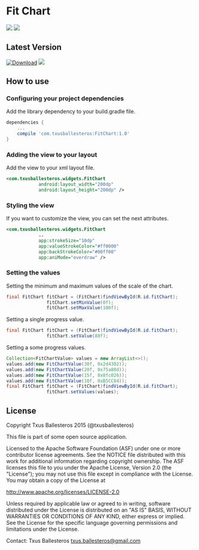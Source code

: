 Fit Chart
=====================

![](assets/overdraw_animation_mode.gif) ![](assets/linear_animation_mode.gif)

## Latest Version

[![Download](https://api.bintray.com/packages/txusballesteros/maven/FitChart/images/download.svg)](https://bintray.com/txusballesteros/maven/FitChart/_latestVersion) ![](https://img.shields.io/badge/platform-android-green.svg)

## How to use

### Configuring your project dependencies

Add the library dependency to your build.gradle file.

```groovy
dependencies {
    ...
    compile 'com.txusballesteros:FitChart:1.0'
}
```

### Adding the view to your layout

Add the view to your xml layout file.

```xml
<com.txusballesteros.widgets.FitChart
            android:layout_width="200dp"
            android:layout_height="200dp" />
```

### Styling the view

If you want to customize the view, you can set the next attributes.

```xml
<com.txusballesteros.widgets.FitChart
            ..
            app:strokeSize="10dp"
            app:valueStrokeColor="#ff0000"
            app:backStrokeColor="#00ff00"
            app:aniMode="overdraw" />
```

### Setting the values

Setting the minimum and maximum values of the scale of the chart.

```java
final FitChart fitChart = (FitChart)findViewById(R.id.fitChart);
               fitChart.setMinValue(0f);
               fitChart.setMaxValue(100f);
```

Setting a single progress value.

```java
final FitChart fitChart = (FitChart)findViewById(R.id.fitChart);
               fitChart.setValue(80f);
```

Setting a some progress values.

```java
Collection<FitChartValue> values = new ArrayList<>();
values.add(new FitChartValue(30f, 0x2d4302));
values.add(new FitChartValue(20f, 0x75a80d));
values.add(new FitChartValue(15f, 0x8fc026));
values.add(new FitChartValue(10f, 0xB5CC84));
final FitChart fitChart = (FitChart)findViewById(R.id.fitChart);
               fitChart.setValues(values);
```

## License

Copyright Txus Ballesteros 2015 (@txusballesteros)

This file is part of some open source application.

Licensed to the Apache Software Foundation (ASF) under one
or more contributor license agreements.  See the NOTICE file
distributed with this work for additional information
regarding copyright ownership.  The ASF licenses this file
to you under the Apache License, Version 2.0 (the
"License"); you may not use this file except in compliance
with the License.  You may obtain a copy of the License at

  http://www.apache.org/licenses/LICENSE-2.0

Unless required by applicable law or agreed to in writing,
software distributed under the License is distributed on an
"AS IS" BASIS, WITHOUT WARRANTIES OR CONDITIONS OF ANY
KIND, either express or implied.  See the License for the
specific language governing permissions and limitations
under the License.

Contact: Txus Ballesteros <txus.ballesteros@gmail.com>
